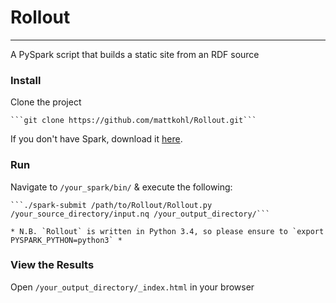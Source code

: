 # Rollout
---

A PySpark script that builds a static site from an RDF source

### Install

Clone the project

    ```git clone https://github.com/mattkohl/Rollout.git```
    
If you don't have Spark, download it [here](http://spark.apache.org/downloads.html).

### Run 

Navigate to `/your_spark/bin/` & execute the following:

    ```./spark-submit /path/to/Rollout/Rollout.py /your_source_directory/input.nq /your_output_directory/```

    * N.B. `Rollout` is written in Python 3.4, so please ensure to `export PYSPARK_PYTHON=python3` *

### View the Results

Open `/your_output_directory/_index.html` in your browser